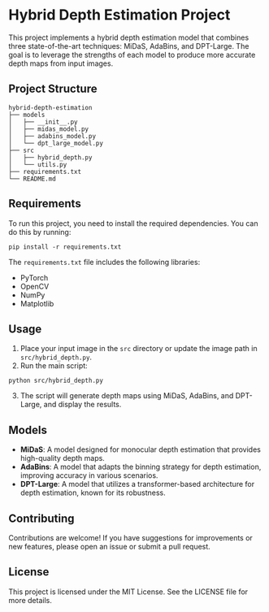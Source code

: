 # Hybrid Depth Estimation Project

This project implements a hybrid depth estimation model that combines three state-of-the-art techniques: MiDaS, AdaBins, and DPT-Large. The goal is to leverage the strengths of each model to produce more accurate depth maps from input images.

## Project Structure

```
hybrid-depth-estimation
├── models
│   ├── __init__.py
│   ├── midas_model.py
│   ├── adabins_model.py
│   └── dpt_large_model.py
├── src
│   ├── hybrid_depth.py
│   └── utils.py
├── requirements.txt
└── README.md
```

## Requirements

To run this project, you need to install the required dependencies. You can do this by running:

```
pip install -r requirements.txt
```

The `requirements.txt` file includes the following libraries:

- PyTorch
- OpenCV
- NumPy
- Matplotlib

## Usage

1. Place your input image in the `src` directory or update the image path in `src/hybrid_depth.py`.
2. Run the main script:

```
python src/hybrid_depth.py
```

3. The script will generate depth maps using MiDaS, AdaBins, and DPT-Large, and display the results.

## Models

- **MiDaS**: A model designed for monocular depth estimation that provides high-quality depth maps.
- **AdaBins**: A model that adapts the binning strategy for depth estimation, improving accuracy in various scenarios.
- **DPT-Large**: A model that utilizes a transformer-based architecture for depth estimation, known for its robustness.

## Contributing

Contributions are welcome! If you have suggestions for improvements or new features, please open an issue or submit a pull request.

## License

This project is licensed under the MIT License. See the LICENSE file for more details.